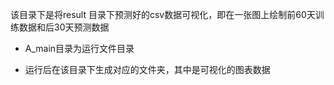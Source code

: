 该目录下是将result 目录下预测好的csv数据可视化，即在一张图上绘制前60天训练数据和后30天预测数据

* A_main目录为运行文件目录

* 运行后在该目录下生成对应的文件夹，其中是可视化的图表数据

